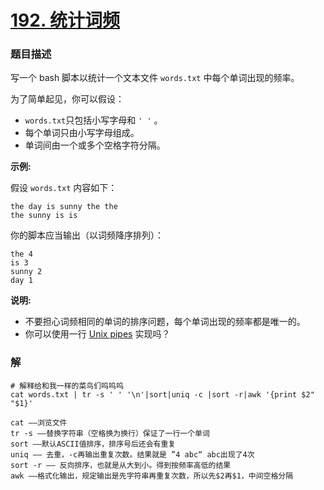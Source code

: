 # [192. 统计词频](https://leetcode-cn.com/problems/word-frequency/)

### 题目描述

写一个 bash 脚本以统计一个文本文件 `words.txt` 中每个单词出现的频率。

为了简单起见，你可以假设：

-   `words.txt`只包括小写字母和 `' '` 。
-   每个单词只由小写字母组成。
-   单词间由一个或多个空格字符分隔。

**示例:**

假设 `words.txt` 内容如下：

```
the day is sunny the the
the sunny is is
```

你的脚本应当输出（以词频降序排列）：

```
the 4
is 3
sunny 2
day 1
```

**说明:**

-   不要担心词频相同的单词的排序问题，每个单词出现的频率都是唯一的。
-   你可以使用一行 [Unix pipes](http://tldp.org/HOWTO/Bash-Prog-Intro-HOWTO-4.html) 实现吗？

### 解

```shell
# 解释给和我一样的菜鸟们呜呜呜
cat words.txt | tr -s ' ' '\n'|sort|uniq -c |sort -r|awk '{print $2" "$1}'

cat ——浏览文件
tr -s ——替换字符串（空格换为换行）保证了一行一个单词
sort ——默认ASCII值排序，排序号后还会有重复
uniq —— 去重，-c再输出重复次数。结果就是 ”4 abc“ abc出现了4次
sort -r —— 反向排序，也就是从大到小。得到按频率高低的结果
awk ——格式化输出，规定输出是先字符串再重复次数，所以先$2再$1，中间空格分隔
```

